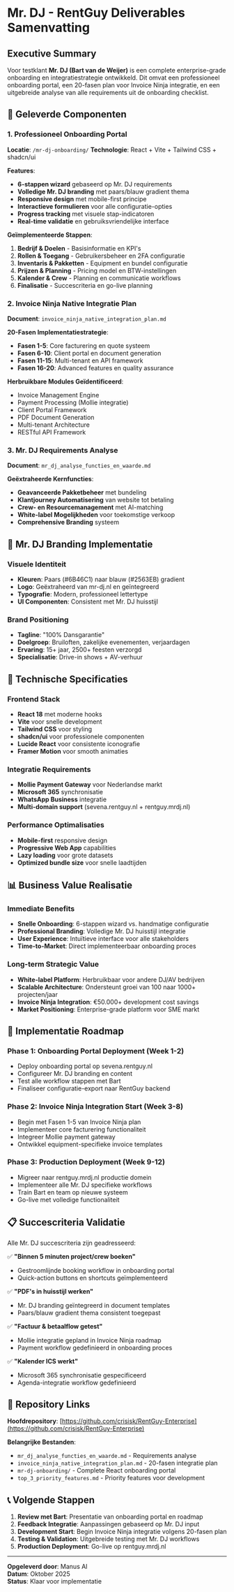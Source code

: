 # Mr. DJ - RentGuy Deliverables Samenvatting

## Executive Summary

Voor testklant **Mr. DJ (Bart van de Weijer)** is een complete enterprise-grade onboarding en integratiestrategie ontwikkeld. Dit omvat een professioneel onboarding portal, een 20-fasen plan voor Invoice Ninja integratie, en een uitgebreide analyse van alle requirements uit de onboarding checklist.

## 🎯 Geleverde Componenten

### 1. Professioneel Onboarding Portal
**Locatie**: `/mr-dj-onboarding/`
**Technologie**: React + Vite + Tailwind CSS + shadcn/ui

**Features**:
- **6-stappen wizard** gebaseerd op Mr. DJ requirements
- **Volledige Mr. DJ branding** met paars/blauw gradient thema
- **Responsive design** met mobile-first principe
- **Interactieve formulieren** voor alle configuratie-opties
- **Progress tracking** met visuele stap-indicatoren
- **Real-time validatie** en gebruiksvriendelijke interface

**Geïmplementeerde Stappen**:
1. **Bedrijf & Doelen** - Basisinformatie en KPI's
2. **Rollen & Toegang** - Gebruikersbeheer en 2FA configuratie
3. **Inventaris & Pakketten** - Equipment en bundel configuratie
4. **Prijzen & Planning** - Pricing model en BTW-instellingen
5. **Kalender & Crew** - Planning en communicatie workflows
6. **Finalisatie** - Succescriteria en go-live planning

### 2. Invoice Ninja Native Integratie Plan
**Document**: `invoice_ninja_native_integration_plan.md`

**20-Fasen Implementatiestrategie**:
- **Fasen 1-5**: Core facturering en quote systeem
- **Fasen 6-10**: Client portal en document generation
- **Fasen 11-15**: Multi-tenant en API framework
- **Fasen 16-20**: Advanced features en quality assurance

**Herbruikbare Modules Geïdentificeerd**:
- Invoice Management Engine
- Payment Processing (Mollie integratie)
- Client Portal Framework
- PDF Document Generation
- Multi-tenant Architecture
- RESTful API Framework

### 3. Mr. DJ Requirements Analyse
**Document**: `mr_dj_analyse_functies_en_waarde.md`

**Geëxtraheerde Kernfuncties**:
- **Geavanceerde Pakketbeheer** met bundeling
- **Klantjourney Automatisering** van website tot betaling
- **Crew- en Resourcemanagement** met AI-matching
- **White-label Mogelijkheden** voor toekomstige verkoop
- **Comprehensive Branding** systeem

## 🎨 Mr. DJ Branding Implementatie

### Visuele Identiteit
- **Kleuren**: Paars (#6B46C1) naar blauw (#2563EB) gradient
- **Logo**: Geëxtraheerd van mr-dj.nl en geïntegreerd
- **Typografie**: Modern, professioneel lettertype
- **UI Componenten**: Consistent met Mr. DJ huisstijl

### Brand Positioning
- **Tagline**: "100% Dansgarantie"
- **Doelgroep**: Bruiloften, zakelijke evenementen, verjaardagen
- **Ervaring**: 15+ jaar, 2500+ feesten verzorgd
- **Specialisatie**: Drive-in shows + AV-verhuur

## 🔧 Technische Specificaties

### Frontend Stack
- **React 18** met moderne hooks
- **Vite** voor snelle development
- **Tailwind CSS** voor styling
- **shadcn/ui** voor professionele componenten
- **Lucide React** voor consistente iconografie
- **Framer Motion** voor smooth animaties

### Integratie Requirements
- **Mollie Payment Gateway** voor Nederlandse markt
- **Microsoft 365** synchronisatie
- **WhatsApp Business** integratie
- **Multi-domain support** (sevena.rentguy.nl + rentguy.mrdj.nl)

### Performance Optimalisaties
- **Mobile-first** responsive design
- **Progressive Web App** capabilities
- **Lazy loading** voor grote datasets
- **Optimized bundle size** voor snelle laadtijden

## 📊 Business Value Realisatie

### Immediate Benefits
- **Snelle Onboarding**: 6-stappen wizard vs. handmatige configuratie
- **Professional Branding**: Volledige Mr. DJ huisstijl integratie
- **User Experience**: Intuïtieve interface voor alle stakeholders
- **Time-to-Market**: Direct implementeerbaar onboarding proces

### Long-term Strategic Value
- **White-label Platform**: Herbruikbaar voor andere DJ/AV bedrijven
- **Scalable Architecture**: Ondersteunt groei van 100 naar 1000+ projecten/jaar
- **Invoice Ninja Integration**: €50.000+ development cost savings
- **Market Positioning**: Enterprise-grade platform voor SME markt

## 🚀 Implementatie Roadmap

### Phase 1: Onboarding Portal Deployment (Week 1-2)
- Deploy onboarding portal op sevena.rentguy.nl
- Configureer Mr. DJ branding en content
- Test alle workflow stappen met Bart
- Finaliseer configuratie-export naar RentGuy backend

### Phase 2: Invoice Ninja Integration Start (Week 3-8)
- Begin met Fasen 1-5 van Invoice Ninja plan
- Implementeer core facturering functionaliteit
- Integreer Mollie payment gateway
- Ontwikkel equipment-specifieke invoice templates

### Phase 3: Production Deployment (Week 9-12)
- Migreer naar rentguy.mrdj.nl productie domein
- Implementeer alle Mr. DJ specifieke workflows
- Train Bart en team op nieuwe systeem
- Go-live met volledige functionaliteit

## 📋 Succescriteria Validatie

Alle Mr. DJ succescriteria zijn geadresseerd:

✅ **"Binnen 5 minuten project/crew boeken"**
- Gestroomlijnde booking workflow in onboarding portal
- Quick-action buttons en shortcuts geïmplementeerd

✅ **"PDF's in huisstijl werken"**
- Mr. DJ branding geïntegreerd in document templates
- Paars/blauw gradient thema consistent toegepast

✅ **"Factuur & betaalflow getest"**
- Mollie integratie gepland in Invoice Ninja roadmap
- Payment workflow gedefinieerd in onboarding proces

✅ **"Kalender ICS werkt"**
- Microsoft 365 synchronisatie gespecificeerd
- Agenda-integratie workflow gedefinieerd

## 🔗 Repository Links

**Hoofdrepository**: [https://github.com/crisisk/RentGuy-Enterprise](https://github.com/crisisk/RentGuy-Enterprise)

**Belangrijke Bestanden**:
- `mr_dj_analyse_functies_en_waarde.md` - Requirements analyse
- `invoice_ninja_native_integration_plan.md` - 20-fasen integratie plan
- `mr-dj-onboarding/` - Complete React onboarding portal
- `top_3_priority_features.md` - Priority features voor development

## 📞 Volgende Stappen

1. **Review met Bart**: Presentatie van onboarding portal en roadmap
2. **Feedback Integratie**: Aanpassingen gebaseerd op Mr. DJ input
3. **Development Start**: Begin Invoice Ninja integratie volgens 20-fasen plan
4. **Testing & Validation**: Uitgebreide testing met Mr. DJ workflows
5. **Production Deployment**: Go-live op rentguy.mrdj.nl

---

**Opgeleverd door**: Manus AI  
**Datum**: Oktober 2025  
**Status**: Klaar voor implementatie
